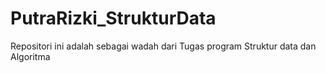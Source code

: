 # PutraRizki_StrukturData
Repositori ini adalah sebagai wadah dari Tugas program Struktur data dan Algoritma
